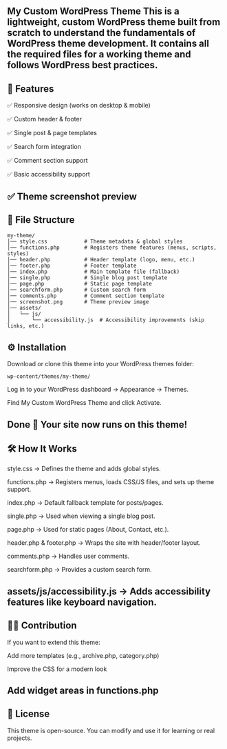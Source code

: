 My Custom WordPress Theme
This is a lightweight, custom WordPress theme built from scratch to understand the fundamentals of WordPress theme development. It contains all the required files for a working theme and follows WordPress best practices.
---
## 🚀 Features

✅ Responsive design (works on desktop & mobile)

✅ Custom header & footer

✅ Single post & page templates

✅ Search form integration

✅ Comment section support

✅ Basic accessibility support

✅ Theme screenshot preview
---
## 📂 File Structure
```
my-theme/
│── style.css            # Theme metadata & global styles
│── functions.php        # Registers theme features (menus, scripts, styles)
│── header.php           # Header template (logo, menu, etc.)
│── footer.php           # Footer template
│── index.php            # Main template file (fallback)
│── single.php           # Single blog post template
│── page.php             # Static page template
│── searchform.php       # Custom search form
│── comments.php         # Comment section template
│── screenshot.png       # Theme preview image
│── assets/
│   └── js/
│       └── accessibility.js  # Accessibility improvements (skip links, etc.)
```
## ⚙️ Installation
Download or clone this theme into your WordPress themes folder:
```
wp-content/themes/my-theme/

````
Log in to your WordPress dashboard → Appearance → Themes.

Find My Custom WordPress Theme and click Activate.

Done 🎉 Your site now runs on this theme!
---
## 🛠️ How It Works
style.css → Defines the theme and adds global styles.

functions.php → Registers menus, loads CSS/JS files, and sets up theme support.

index.php → Default fallback template for posts/pages.

single.php → Used when viewing a single blog post.

page.php → Used for static pages (About, Contact, etc.).

header.php & footer.php → Wraps the site with header/footer layout.

comments.php → Handles user comments.

searchform.php → Provides a custom search form.

assets/js/accessibility.js → Adds accessibility features like keyboard navigation.
---
## 🧑‍💻 Contribution
If you want to extend this theme:

Add more templates (e.g., archive.php, category.php)

Improve the CSS for a modern look

Add widget areas in functions.php
---
##  📜 License

This theme is open-source. You can modify and use it for learning or real projects.
